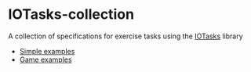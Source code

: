 # IOTasks-collection

A collection of specifications for exercise tasks using the [IOTasks](https://github.com/fmidue/IOTasks/) library

- [Simple examples](src/Simple)
- [Game examples](src/Games)
